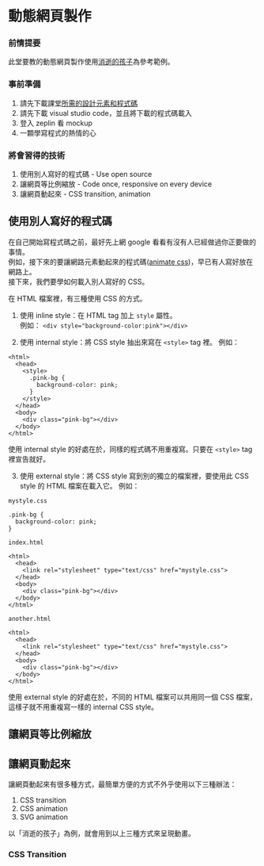 # 動態網頁製作
### 前情提要
此堂要教的動態網頁製作使用[消逝的孩子](https://www.twreporter.org/i/child-health-care-infographic-gcs)為參考範例。

### 事前準備
1) 請先下載課堂[所需的設計元素和程式碼]()
2) 請先下載 visual studio code，並且將下載的程式碼載入
3) 登入 zeplin 看 mockup
4) 一顆學寫程式的熱情的心

### 將會習得的技術
1) 使用別人寫好的程式碼 - Use open source
2) 讓網頁等比例縮放 - Code once, responsive on every device
3) 讓網頁動起來 - CSS transition, animation

## 使用別人寫好的程式碼
在自己開始寫程式碼之前，最好先上網 google 看看有沒有人已經做過你正要做的事情。 <br/>
例如，接下來的要讓網路元素動起來的程式碼([animate css](https://daneden.github.io/animate.css/))，早已有人寫好放在網路上。<br/>
接下來，我們要學如何載入別人寫好的 CSS。

在 HTML 檔案裡，有三種使用 CSS 的方式。<br/>
1) 使用 inline style：在 HTML tag 加上 `style` 屬性。<br/>
例如： `<div style="background-color:pink"></div>`

2) 使用 internal style：將 CSS style 抽出來寫在 `<style>` tag 裡。
例如：
```
<html>
  <head>
    <style>
      .pink-bg {
        background-color: pink;
      }
    </style>
  </head>
  <body>
    <div class="pink-bg"></div>
  </body>
</html>
```
使用 internal style 的好處在於，同樣的程式碼不用重複寫。只要在 `<style>` tag 裡宣告就好。

3) 使用 external style：將 CSS style 寫到別的獨立的檔案裡，要使用此 CSS style 的 HTML 檔案在載入它。
例如：

`mystyle.css`
```
.pink-bg {
  background-color: pink;
}
```

`index.html`
```
<html>
  <head>
    <link rel="stylesheet" type="text/css" href="mystyle.css">
  </head>
  <body>
    <div class="pink-bg"></div>
  </body>
</html>
```

`another.html`
```
<html>
  <head>
    <link rel="stylesheet" type="text/css" href="mystyle.css">
  </head>
  <body>
    <div class="pink-bg"></div>
  </body>
</html>
```

使用 external style 的好處在於，不同的 HTML 檔案可以共用同一個 CSS 檔案，這樣子就不用重複寫一樣的 internal CSS style。

## 讓網頁等比例縮放

## 讓網頁動起來
讓網頁動起來有很多種方式，最簡單方便的方式不外乎使用以下三種辦法：
1) CSS transition
2) CSS animation
3) SVG animation

以「消逝的孩子」為例，就會用到以上三種方式來呈現動畫。

### CSS Transition
